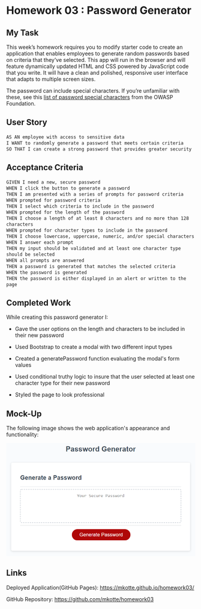 # Homework 03 : Password Generator

## My Task

This week’s homework requires you to modify starter code to create an application that enables employees to generate random passwords based on criteria that they’ve selected. This app will run in the browser and will feature dynamically updated HTML and CSS powered by JavaScript code that you write. It will have a clean and polished, responsive user interface that adapts to multiple screen sizes.

The password can include special characters. If you’re unfamiliar with these, see this [list of password special characters](https://www.owasp.org/index.php/Password_special_characters) from the OWASP Foundation.

## User Story

```
AS AN employee with access to sensitive data
I WANT to randomly generate a password that meets certain criteria
SO THAT I can create a strong password that provides greater security
```

## Acceptance Criteria

```
GIVEN I need a new, secure password
WHEN I click the button to generate a password
THEN I am presented with a series of prompts for password criteria
WHEN prompted for password criteria
THEN I select which criteria to include in the password
WHEN prompted for the length of the password
THEN I choose a length of at least 8 characters and no more than 128 characters
WHEN prompted for character types to include in the password
THEN I choose lowercase, uppercase, numeric, and/or special characters
WHEN I answer each prompt
THEN my input should be validated and at least one character type should be selected
WHEN all prompts are answered
THEN a password is generated that matches the selected criteria
WHEN the password is generated
THEN the password is either displayed in an alert or written to the page
```

## Completed Work

While creating this password generator I:

* Gave the user options on the length and characters to be included in their new password

* Used Bootstrap to create a modal with two different input types

* Created a generatePassword function evaluating the modal's form values

* Used conditional truthy logic to insure that the user selected at least one character type for their new password

* Styled the page to look professional


## Mock-Up

The following image shows the web application's appearance and functionality:

![The Password Generator application displays a red button to "Generate Password".](./assets/03-javascript-homework-demo.png)

## Links
Deployed Application(GitHub Pages): https://mkotte.github.io/homework03/

GitHub Repository: https://github.com/mkotte/homework03



